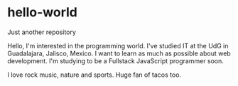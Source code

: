 # hello-world
Just another repository

Hello,
I'm interested in the programming world. I've studied IT at the UdG in Guadalajara, Jalisco, Mexico. I want to learn as much as possible about web development. I'm studying to be a Fullstack JavaScript programmer soon. 

I love rock music, nature and sports.
Huge fan of tacos too. 

